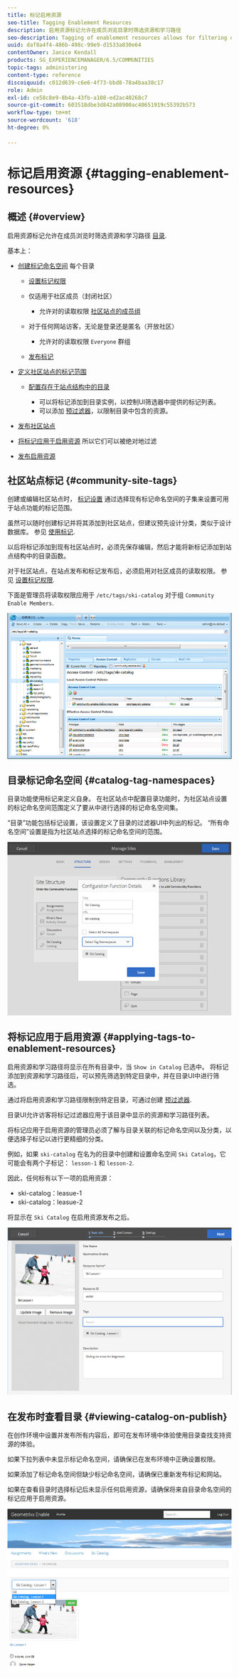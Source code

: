 ```yaml
---
title: 标记启用资源
seo-title: Tagging Enablement Resources
description: 启用资源标记允许在成员浏览目录时筛选资源和学习路径
seo-description: Tagging of enablement resources allows for filtering of resources and learning paths as members browse catalogs
uuid: daf8a4f4-486b-498c-99e9-d1533a830e64
contentOwner: Janice Kendall
products: SG_EXPERIENCEMANAGER/6.5/COMMUNITIES
topic-tags: administering
content-type: reference
discoiquuid: c012d639-c6e6-4f73-bbd8-78a4baa38c17
role: Admin
exl-id: ce58c8e9-8b4a-43fb-a108-ed2ac40268c7
source-git-commit: 603518dbe3d842a08900ac40651919c55392b573
workflow-type: tm+mt
source-wordcount: '618'
ht-degree: 0%

---
```


# 标记启用资源 {#tagging-enablement-resources}

## 概述 {#overview}

启用资源标记允许在成员浏览时筛选资源和学习路径 [目录](functions.md#catalog-function).

基本上：

* [创建标记命名空间](../../help/sites-administering/tags.md#creating-a-namespace) 每个目录

   * [设置标记权限](../../help/sites-administering/tags.md#setting-tag-permissions)
   * 仅适用于社区成员（封闭社区）

      * 允许对的读取权限 [社区站点的成员组](users.md#publish-group-roles)
   * 对于任何网站访客，无论是登录还是匿名（开放社区）

      * 允许对的读取权限 `Everyone` 群组
   * [发布标记](../../help/sites-administering/tags.md#publishing-tags)



* [定义社区站点的标记范围](sites-console.md#tagging)

   * [配置存在于站点结构中的目录](functions.md#catalog-function)

      * 可以将标记添加到目录实例，以控制UI筛选器中提供的标记列表。
      * 可以添加 [预过滤器](catalog-developer-essentials.md#pre-filters)，以限制目录中包含的资源。

* [发布社区站点](sites-console.md#publishing-the-site)
* [将标记应用于启用资源](resources.md#create-a-resource) 所以它们可以被绝对地过滤
* [发布启用资源](resources.md#publish)

## 社区站点标记 {#community-site-tags}

创建或编辑社区站点时， [标记设置](sites-console.md#tagging) 通过选择现有标记命名空间的子集来设置可用于站点功能的标记范围。

虽然可以随时创建标记并将其添加到社区站点，但建议预先设计分类，类似于设计数据库。 参见 [使用标记](../../help/sites-authoring/tags.md).

以后将标记添加到现有社区站点时，必须先保存编辑，然后才能将新标记添加到站点结构中的目录函数。

对于社区站点，在站点发布和标记发布后，必须启用对社区成员的读取权限。 参见 [设置标记权限](../../help/sites-administering/tags.md#setting-tag-permissions).

下面是管理员将读取权限应用于 `/etc/tags/ski-catalog` 对于组 `Community Enable Members`.

![网站标记](assets/site-tags.png)

## 目录标记命名空间 {#catalog-tag-namespaces}

目录功能使用标记来定义自身。 在社区站点中配置目录功能时，为社区站点设置的标记命名空间范围定义了要从中进行选择的标记命名空间集。

“目录”功能包括标记设置，该设置定义了目录的过滤器UI中列出的标记。 “所有命名空间”设置是指为社区站点选择的标记命名空间的范围。

![catalog-namespace](assets/catalog-namespace.png)

## 将标记应用于启用资源 {#applying-tags-to-enablement-resources}

启用资源和学习路径将显示在所有目录中，当 `Show in Catalog` 已选中。 将标记添加到资源和学习路径后，可以预先筛选到特定目录中，并在目录UI中进行筛选。

通过将启用资源和学习路径限制到特定目录，可通过创建 [预过滤器](catalog-developer-essentials.md#pre-filters).

目录UI允许访客将标记过滤器应用于该目录中显示的资源和学习路径列表。

将标记应用于启用资源的管理员必须了解与目录关联的标记命名空间以及分类，以便选择子标记以进行更精细的分类。

例如，如果 `ski-catalog` 在名为的目录中创建和设置命名空间 `Ski Catalog`，它可能会有两个子标记： `lesson-1` 和 `lesson-2`.

因此，任何标有以下一项的启用资源：

* ski-catalog：leasue-1
* ski-catalog：leasue-2

将显示在 `Ski Catalog` 在启用资源发布之后。

![basic-info](assets/applytags-basicinfo.png)

## 在发布时查看目录 {#viewing-catalog-on-publish}

在创作环境中设置并发布所有内容后，即可在发布环境中体验使用目录查找支持资源的体验。

如果下拉列表中未显示标记命名空间，请确保已在发布环境中正确设置权限。

如果添加了标记命名空间但缺少标记命名空间，请确保已重新发布标记和网站。

如果在查看目录时选择标记后未显示任何启用资源，请确保将来自目录命名空间的标记应用于启用资源。

![view-catalog](assets/viewcatalog.png)
